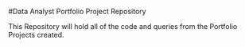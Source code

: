 #Data Analyst Portfolio Project Repository

This Repository will hold all of the code and queries from the Portfolio Projects created.
